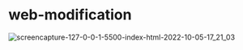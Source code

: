 # web-modification
![screencapture-127-0-0-1-5500-index-html-2022-10-05-17_21_03](https://user-images.githubusercontent.com/114661364/194054224-91cc4b0d-fe31-4bf0-9378-752f809f7030.png)
